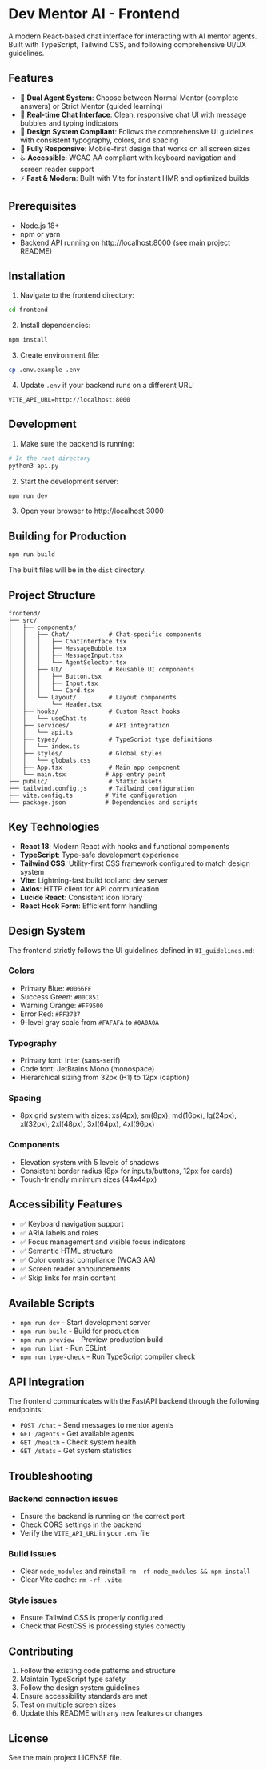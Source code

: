 # Dev Mentor AI - Frontend

A modern React-based chat interface for interacting with AI mentor agents. Built with TypeScript, Tailwind CSS, and following comprehensive UI/UX guidelines.

## Features

- 🤖 **Dual Agent System**: Choose between Normal Mentor (complete answers) or Strict Mentor (guided learning)
- 💬 **Real-time Chat Interface**: Clean, responsive chat UI with message bubbles and typing indicators
- 🎨 **Design System Compliant**: Follows the comprehensive UI guidelines with consistent typography, colors, and spacing
- 📱 **Fully Responsive**: Mobile-first design that works on all screen sizes
- ♿ **Accessible**: WCAG AA compliant with keyboard navigation and screen reader support
- ⚡ **Fast & Modern**: Built with Vite for instant HMR and optimized builds

## Prerequisites

- Node.js 18+ 
- npm or yarn
- Backend API running on http://localhost:8000 (see main project README)

## Installation

1. Navigate to the frontend directory:
```bash
cd frontend
```

2. Install dependencies:
```bash
npm install
```

3. Create environment file:
```bash
cp .env.example .env
```

4. Update `.env` if your backend runs on a different URL:
```env
VITE_API_URL=http://localhost:8000
```

## Development

1. Make sure the backend is running:
```bash
# In the root directory
python3 api.py
```

2. Start the development server:
```bash
npm run dev
```

3. Open your browser to http://localhost:3000

## Building for Production

```bash
npm run build
```

The built files will be in the `dist` directory.

## Project Structure

```
frontend/
├── src/
│   ├── components/
│   │   ├── Chat/           # Chat-specific components
│   │   │   ├── ChatInterface.tsx
│   │   │   ├── MessageBubble.tsx
│   │   │   ├── MessageInput.tsx
│   │   │   └── AgentSelector.tsx
│   │   ├── UI/             # Reusable UI components
│   │   │   ├── Button.tsx
│   │   │   ├── Input.tsx
│   │   │   └── Card.tsx
│   │   └── Layout/         # Layout components
│   │       └── Header.tsx
│   ├── hooks/              # Custom React hooks
│   │   └── useChat.ts
│   ├── services/           # API integration
│   │   └── api.ts
│   ├── types/              # TypeScript type definitions
│   │   └── index.ts
│   ├── styles/             # Global styles
│   │   └── globals.css
│   ├── App.tsx             # Main app component
│   └── main.tsx           # App entry point
├── public/                 # Static assets
├── tailwind.config.js      # Tailwind configuration
├── vite.config.ts         # Vite configuration
└── package.json           # Dependencies and scripts
```

## Key Technologies

- **React 18**: Modern React with hooks and functional components
- **TypeScript**: Type-safe development experience
- **Tailwind CSS**: Utility-first CSS framework configured to match design system
- **Vite**: Lightning-fast build tool and dev server
- **Axios**: HTTP client for API communication
- **Lucide React**: Consistent icon library
- **React Hook Form**: Efficient form handling

## Design System

The frontend strictly follows the UI guidelines defined in `UI_guidelines.md`:

### Colors
- Primary Blue: `#0066FF`
- Success Green: `#00C851`
- Warning Orange: `#FF9500`
- Error Red: `#FF3737`
- 9-level gray scale from `#FAFAFA` to `#0A0A0A`

### Typography
- Primary font: Inter (sans-serif)
- Code font: JetBrains Mono (monospace)
- Hierarchical sizing from 32px (H1) to 12px (caption)

### Spacing
- 8px grid system with sizes: xs(4px), sm(8px), md(16px), lg(24px), xl(32px), 2xl(48px), 3xl(64px), 4xl(96px)

### Components
- Elevation system with 5 levels of shadows
- Consistent border radius (8px for inputs/buttons, 12px for cards)
- Touch-friendly minimum sizes (44x44px)

## Accessibility Features

- ✅ Keyboard navigation support
- ✅ ARIA labels and roles
- ✅ Focus management and visible focus indicators
- ✅ Semantic HTML structure
- ✅ Color contrast compliance (WCAG AA)
- ✅ Screen reader announcements
- ✅ Skip links for main content

## Available Scripts

- `npm run dev` - Start development server
- `npm run build` - Build for production
- `npm run preview` - Preview production build
- `npm run lint` - Run ESLint
- `npm run type-check` - Run TypeScript compiler check

## API Integration

The frontend communicates with the FastAPI backend through the following endpoints:

- `POST /chat` - Send messages to mentor agents
- `GET /agents` - Get available agents
- `GET /health` - Check system health
- `GET /stats` - Get system statistics

## Troubleshooting

### Backend connection issues
- Ensure the backend is running on the correct port
- Check CORS settings in the backend
- Verify the `VITE_API_URL` in your `.env` file

### Build issues
- Clear `node_modules` and reinstall: `rm -rf node_modules && npm install`
- Clear Vite cache: `rm -rf .vite`

### Style issues
- Ensure Tailwind CSS is properly configured
- Check that PostCSS is processing styles correctly

## Contributing

1. Follow the existing code patterns and structure
2. Maintain TypeScript type safety
3. Follow the design system guidelines
4. Ensure accessibility standards are met
5. Test on multiple screen sizes
6. Update this README with any new features or changes

## License

See the main project LICENSE file.